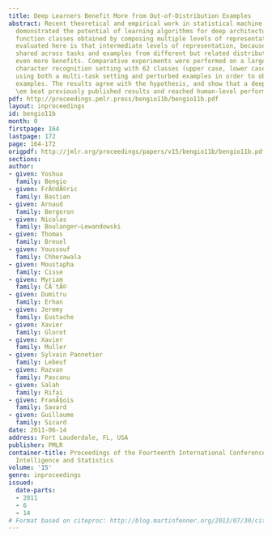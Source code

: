 ```yaml
---
title: Deep Learners Benefit More from Out-of-Distribution Examples
abstract: Recent theoretical and empirical work in statistical machine learning has
  demonstrated the potential of learning algorithms for deep architectures, i.e.,
  function classes obtained by composing multiple levels of representation. The hypothesis
  evaluated here is that intermediate levels of representation, because they can be
  shared across tasks and examples from different but related distributions, can yield
  even more benefits. Comparative experiments were performed on a large-scale handwritten
  character recognition setting with 62 classes (upper case, lower case, digits),
  using both a multi-task setting and perturbed examples in order to obtain out-of-distribution
  examples. The results agree with the hypothesis, and show that a deep learner did
  \em beat previously published results and reached human-level performance. [pdf]
pdf: http://proceedings.pmlr.press/bengio11b/bengio11b.pdf
layout: inproceedings
id: bengio11b
month: 0
firstpage: 164
lastpage: 172
page: 164-172
origpdf: http://jmlr.org/proceedings/papers/v15/bengio11b/bengio11b.pdf
sections: 
author:
- given: Yoshua
  family: Bengio
- given: FrÃ©dÃ©ric
  family: Bastien
- given: Arnaud
  family: Bergeron
- given: Nicolas
  family: Boulanger–Lewandowski
- given: Thomas
  family: Breuel
- given: Youssouf
  family: Chherawala
- given: Moustapha
  family: Cisse
- given: Myriam
  family: CÃ´tÃ©
- given: Dumitru
  family: Erhan
- given: Jeremy
  family: Eustache
- given: Xavier
  family: Glorot
- given: Xavier
  family: Muller
- given: Sylvain Pannetier
  family: Lebeuf
- given: Razvan
  family: Pascanu
- given: Salah
  family: Rifai
- given: FranÃ§ois
  family: Savard
- given: Guillaume
  family: Sicard
date: 2011-06-14
address: Fort Lauderdale, FL, USA
publisher: PMLR
container-title: Proceedings of the Fourteenth International Conference on Artificial
  Intelligence and Statistics
volume: '15'
genre: inproceedings
issued:
  date-parts:
  - 2011
  - 6
  - 14
# Format based on citeproc: http://blog.martinfenner.org/2013/07/30/citeproc-yaml-for-bibliographies/
---
```

